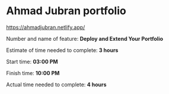 # Ahmad Jubran portfolio

https://ahmadjubran.netlify.app/

Number and name of feature: **Deploy and Extend Your Portfolio**

Estimate of time needed to complete: **3 hours**

Start time: **03:00 PM**

Finish time: **10:00 PM**

Actual time needed to complete: **4 hours**
